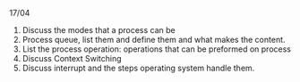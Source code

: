 17/04
1. Discuss the modes that a process can be
2. Process queue, list them and define them and what makes the content.
3. List the process operation: operations that can be preformed on process
4. Discuss Context Switching
5. Discuss interrupt and the steps operating system handle them.